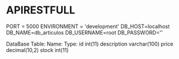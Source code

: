 # APIRESTFULL
PORT = 5000
ENVIRONMENT = 'development'
DB_HOST=localhost
DB_NAME=db_articulos 
DB_USERNAME=root
DB_PASSWORD=''

DataBase Table:
Name:           Type:
id              int(11)
description     varchar(100)
price           decimal(10,2)
stock           int(11)